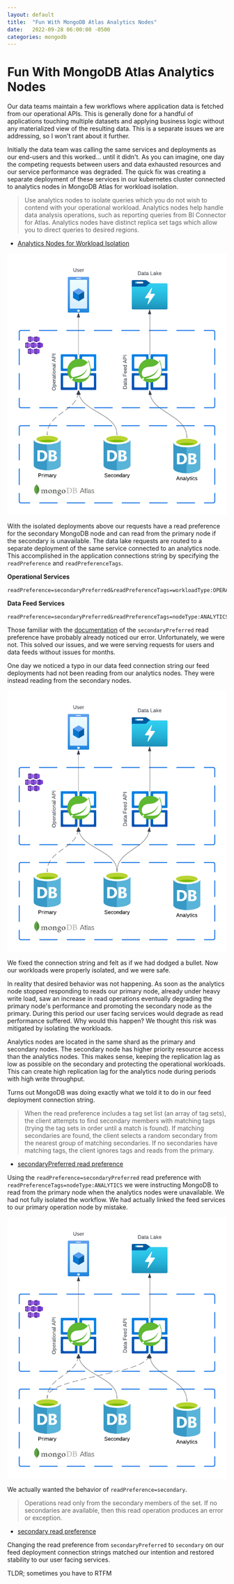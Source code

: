 ```yaml
---
layout: default
title:  "Fun With MongoDB Atlas Analytics Nodes"
date:   2022-09-28 06:00:00 -0500
categories: mongodb
---
```


# Fun With MongoDB Atlas Analytics Nodes

Our data teams maintain a few workflows where application data is fetched from our operational APIs. This is generally
done for a handful of applications touching multiple datasets and applying business logic without any materialized view
of the resulting data. This is a separate issues we are addressing, so I won't rant about it further.

Initially the data team was calling the same services and deployments as our end-users and this worked... until it
didn't. As you can imagine, one day the competing requests between users and data exhausted resources and our service
performance was degraded. The quick fix was creating a separate deployment of these services in our kubernetes cluster
connected to analytics nodes in MongoDB Atlas for workload isolation.

> Use analytics nodes to isolate queries which you do not wish to contend with your operational workload. Analytics 
> nodes help handle data analysis operations, such as reporting queries from BI Connector for Atlas. Analytics nodes 
> have distinct replica set tags which allow you to direct queries to desired regions.

- [Analytics Nodes for Workload Isolation](https://www.mongodb.com/docs/atlas/cluster-config/multi-cloud-distribution/#analytics-nodes-for-workload-isolation)

![Data feed workload isolation](/assets/img/blog/2022/09/29/feed-desired-flow.png)

With the isolated deployments above our requests have a read preference for the secondary MongoDB node and can read from
the primary node if the secondary is unavailable. The data lake requests are routed to a separate deployment of the same
service connected to an analytics node. This accomplished in the application connections string by specifying the
`readPreference` and `readPreferenceTags`.

**Operational Services**
```
readPreference=secondaryPreferred&readPreferenceTags=workloadType:OPERATIONAL
```

**Data Feed Services**
```
readPreference=secondaryPreferred&readPreferenceTags=nodeType:ANALYTICS
```

Those familiar with the [documentation](https://www.mongodb.com/docs/manual/core/read-preference/#mongodb-readmode-secondaryPreferred) 
of the `secondaryPreferred` read preference have probably already noticed our error. Unfortunately, we were not. This 
solved our issues, and we were serving requests for users and data feeds without issues for months. 

One day we noticed a typo in our data feed connection string our feed deployments had not been reading from our
analytics nodes. They were instead reading from the secondary nodes.

![Data feed original configuration](/assets/img/blog/2022/09/29/feed-original-flow.png)

We fixed the connection string and felt as if we had dodged a bullet. Now our workloads were properly isolated, and we
were safe.

In reality that desired behavior was not happening. As soon as the analytics node stopped responding to reads our
primary node, already under heavy write load, saw an increase in read operations eventually degrading the primary node's
performance and promoting the secondary node as the primary. During this period our user facing services would degrade 
as read performance suffered. Why would this happen? We thought this risk was mitigated by isolating the workloads.

Analytics nodes are located in the same shard as the primary and secondary nodes. The secondary node has higher priority
resource access than the analytics nodes. This makes sense, keeping the replication lag as low as possible on the
secondary and protecting the operational workloads. This can create high replication lag for the analytics node during
periods with high write throughput.

Turns out MongoDB was doing exactly what we told it to do in our feed deployment connection string.

> When the read preference includes a tag set list (an array of tag sets), the client attempts to find secondary members
> with matching tags (trying the tag sets in order until a match is found). If matching secondaries are found, the 
> client selects a random secondary from the nearest group of matching secondaries. If no secondaries have matching 
> tags, the client ignores tags and reads from the primary.

- [secondaryPreferred read preference](https://www.mongodb.com/docs/manual/core/read-preference/#mongodb-readmode-secondaryPreferred)

Using the `readPreference=secondaryPreferred` read preference with `readPreferenceTags=nodeType:ANALYTICS` we were
instructing MongoDB to read from the primary node when the analytics nodes were unavailable. We had not fully isolated
the workflow. We had actually linked the feed services to our primary operation node by mistake.

![Data feed workload reality](/assets/img/blog/2022/09/29/feed-real-flow.png)

We actually wanted the behavior of `readPreference=secondary`.

> Operations read only from the secondary members of the set. If no secondaries are available, then this read operation 
> produces an error or exception.

- [secondary read preference](https://www.mongodb.com/docs/manual/core/read-preference/#mongodb-readmode-secondary)

Changing the read preference from `secondaryPreferred` to `secondary` on our feed deployment connection strings matched 
our intention and restored stability to our user facing services.

TLDR; sometimes you have to RTFM

